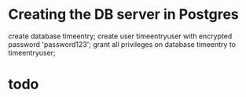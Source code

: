 ﻿

# Creating the DB server in Postgres

create database timeentry;
create user timeentryuser with encrypted password 'password123';
grant all privileges on database timeentry to timeentryuser;

# todo

